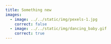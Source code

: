 ```yaml
---
title: Something new
images:
  - image: ../../static/img/pexels-1.jpg
    correct: false
  - image: ../../static/img/dancing_baby.gif
    correct: true
---
```

